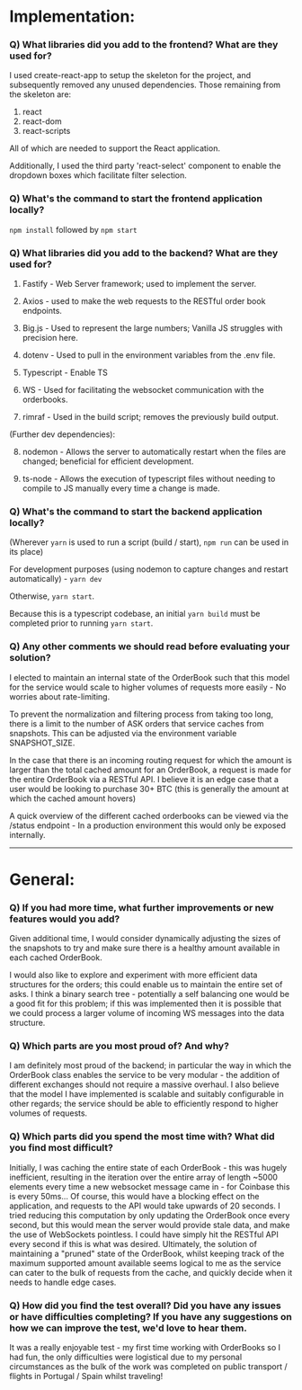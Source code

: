 # Implementation:

### Q) What libraries did you add to the frontend? What are they used for?

I used create-react-app to setup the skeleton for the project, and subsequently removed any unused dependencies. Those remaining from the skeleton are:

1. react
2. react-dom
3. react-scripts

All of which are needed to support the React application.

Additionally, I used the third party 'react-select' component to enable the dropdown boxes which facilitate filter selection.

### Q) What's the command to start the frontend application locally?

`npm install`
followed by
`npm start`

### Q) What libraries did you add to the backend? What are they used for?

1. Fastify - Web Server framework; used to implement the server.

2. Axios - used to make the web requests to the RESTful order book endpoints.

3. Big.js - Used to represent the large numbers; Vanilla JS struggles with precision here.

4. dotenv - Used to pull in the environment variables from the .env file.

5. Typescript - Enable TS

6. WS - Used for facilitating the websocket communication with the orderbooks.

7. rimraf - Used in the build script; removes the previously build output.

(Further dev dependencies):

8. nodemon - Allows the server to automatically restart when the files are changed; beneficial for efficient development.

9. ts-node - Allows the execution of typescript files without needing to compile to JS manually every time a change is made.

### Q) What's the command to start the backend application locally?

(Wherever `yarn` is used to run a script (build / start), `npm run` can be used in its place)

For development purposes (using nodemon to capture changes and restart automatically) - `yarn dev`

Otherwise, `yarn start`.

Because this is a typescript codebase, an initial `yarn build` must be completed prior to running `yarn start`.

### Q) Any other comments we should read before evaluating your solution?

I elected to maintain an internal state of the OrderBook such that this model for the service would scale to higher volumes of requests more easily - No worries about rate-limiting.

To prevent the normalization and filtering process from taking too long, there is a limit to the number of ASK orders that service caches from snapshots. This can be adjusted via the environment variable SNAPSHOT_SIZE.

In the case that there is an incoming routing request for which the amount is larger than the total cached amount for an OrderBook, a request is made for the entire OrderBook via a RESTful API. I believe it is an edge case that a user would be looking to purchase 30+ BTC (this is generally the amount at which the cached amount hovers)

A quick overview of the different cached orderbooks can be viewed via the /status endpoint - In a production environment this would only be exposed internally.

---

# General:

### Q) If you had more time, what further improvements or new features would you add?

Given additional time, I would consider dynamically adjusting the sizes of the snapshots to try and make sure there is a healthy amount available in each cached OrderBook.

I would also like to explore and experiment with more efficient data structures for the orders; this could enable us to maintain the entire set of asks. I think a binary search tree - potentially a self balancing one would be a good fit for this problem; if this was implemented then it is possible that we could process a larger volume of incoming WS messages into the data structure.

### Q) Which parts are you most proud of? And why?

I am definitely most proud of the backend; in particular the way in which the OrderBook class enables the service to be very modular - the addition of different exchanges should not require a massive overhaul.
I also believe that the model I have implemented is scalable and suitably configurable in other regards; the service should be able to efficiently respond to higher volumes of requests.

### Q) Which parts did you spend the most time with? What did you find most difficult?

Initially, I was caching the entire state of each OrderBook - this was hugely inefficient, resulting in the iteration over the entire array of length ~5000 elements every time a new websocket message came in - for Coinbase this is every 50ms... Of course, this would have a blocking effect on the application, and requests to the API would take upwards of 20 seconds. I tried reducing this computation by only updating the OrderBook once every second, but this would mean the server would provide stale data, and make the use of WebSockets pointless. I could have simply hit the RESTful API every second if this is what was desired. Ultimately, the solution of maintaining a "pruned" state of the OrderBook, whilst keeping track of the maximum supported amount available seems logical to me as the service can cater to the bulk of requests from the cache, and quickly decide when it needs to handle edge cases.

### Q) How did you find the test overall? Did you have any issues or have difficulties completing? If you have any suggestions on how we can improve the test, we'd love to hear them.

It was a really enjoyable test - my first time working with OrderBooks so I had fun, the only difficulties were logistical due to my personal circumstances as the bulk of the work was completed on public transport / flights in Portugal / Spain whilst traveling!
